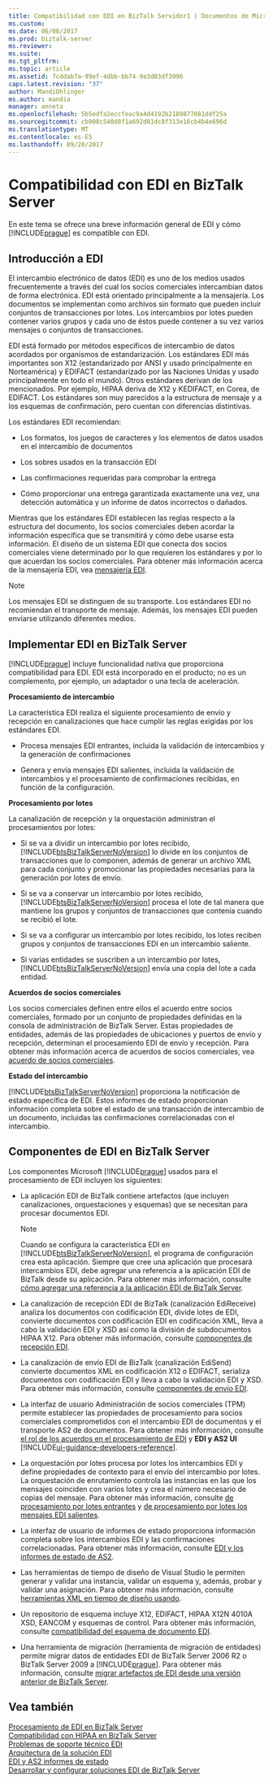 ```yaml
---
title: Compatibilidad con EDI en BizTalk Servidor1 | Documentos de Microsoft
ms.custom: 
ms.date: 06/08/2017
ms.prod: biztalk-server
ms.reviewer: 
ms.suite: 
ms.tgt_pltfrm: 
ms.topic: article
ms.assetid: 7cddab7a-99ef-4dbb-bb74-9e3d03df3996
caps.latest.revision: "37"
author: MandiOhlinger
ms.author: mandia
manager: anneta
ms.openlocfilehash: 5b5edfa2eccfeac9a4d4192b2189877081ddf25a
ms.sourcegitcommit: cb908c540d8f1a692d01dc8f313e16cb4b4e696d
ms.translationtype: MT
ms.contentlocale: es-ES
ms.lasthandoff: 09/20/2017
---
```

# <a name="edi-support-in-biztalk-server"></a>Compatibilidad con EDI en BizTalk Server
En este tema se ofrece una breve información general de EDI y cómo [!INCLUDE[prague](../includes/prague-md.md)] es compatible con EDI.  
  
## <a name="introduction-to-edi"></a>Introducción a EDI  
 El intercambio electrónico de datos (EDI) es uno de los medios usados frecuentemente a través del cual los socios comerciales intercambian datos de forma electrónica. EDI está orientado principalmente a la mensajería. Los documentos se implementan como archivos sin formato que pueden incluir conjuntos de transacciones por lotes. Los intercambios por lotes pueden contener varios grupos y cada uno de éstos puede contener a su vez varios mensajes o conjuntos de transacciones.  
  
 EDI está formado por métodos específicos de intercambio de datos acordados por organismos de estandarización. Los estándares EDI más importantes son X12 (estandarizado por ANSI y usado principalmente en Norteamérica) y EDIFACT (estandarizado por las Naciones Unidas y usado principalmente en todo el mundo). Otros estándares derivan de los mencionados. Por ejemplo, HIPAA deriva de X12 y KEDIFACT, en Corea, de EDIFACT. Los estándares son muy parecidos a la estructura de mensaje y a los esquemas de confirmación, pero cuentan con diferencias distintivas.  
  
 Los estándares EDI recomiendan:  
  
-   Los formatos, los juegos de caracteres y los elementos de datos usados en el intercambio de documentos  
  
-   Los sobres usados en la transacción EDI  
  
-   Las confirmaciones requeridas para comprobar la entrega  
  
-   Cómo proporcionar una entrega garantizada exactamente una vez, una detección automática y un informe de datos incorrectos o dañados.  
  
 Mientras que los estándares EDI establecen las reglas respecto a la estructura del documento, los socios comerciales deben acordar la información específica que se transmitirá y cómo debe usarse esta información. El diseño de un sistema EDI que conecta dos socios comerciales viene determinado por lo que requieren los estándares y por lo que acuerdan los socios comerciales. Para obtener más información acerca de la mensajería EDI, vea [mensajería EDI](../core/edi-messaging.md).  
  
> [!NOTE]
>  Los mensajes EDI se distinguen de su transporte. Los estándares EDI no recomiendan el transporte de mensaje. Además, los mensajes EDI pueden enviarse utilizando diferentes medios.  
  
## <a name="how-edi-is-implemented-in-biztalk-server"></a>Implementar EDI en BizTalk Server  
 [!INCLUDE[prague](../includes/prague-md.md)] incluye funcionalidad nativa que proporciona compatibilidad para EDI. EDI está incorporado en el producto; no es un complemento, por ejemplo, un adaptador o una tecla de aceleración.  
  
 **Procesamiento de intercambio**  
  
 La característica EDI realiza el siguiente procesamiento de envío y recepción en canalizaciones que hace cumplir las reglas exigidas por los estándares EDI.  
  
-   Procesa mensajes EDI entrantes, incluida la validación de intercambios y la generación de confirmaciones  
  
-   Genera y envía mensajes EDI salientes, incluida la validación de intercambios y el procesamiento de confirmaciones recibidas, en función de la configuración.  
  
 **Procesamiento por lotes**  
  
 La canalización de recepción y la orquestación administran el procesamientos por lotes:  
  
-   Si se va a dividir un intercambio por lotes recibido, [!INCLUDE[btsBizTalkServerNoVersion](../includes/btsbiztalkservernoversion-md.md)] lo divide en los conjuntos de transacciones que lo componen, además de generar un archivo XML para cada conjunto y promocionar las propiedades necesarias para la generación por lotes de envío.  
  
-   Si se va a conservar un intercambio por lotes recibido, [!INCLUDE[btsBizTalkServerNoVersion](../includes/btsbiztalkservernoversion-md.md)] procesa el lote de tal manera que mantiene los grupos y conjuntos de transacciones que contenía cuando se recibió el lote.  
  
-   Si se va a configurar un intercambio por lotes recibido, los lotes reciben grupos y conjuntos de transacciones EDI en un intercambio saliente.  
  
-   Si varias entidades se suscriben a un intercambio por lotes, [!INCLUDE[btsBizTalkServerNoVersion](../includes/btsbiztalkservernoversion-md.md)] envía una copia del lote a cada entidad.  
  
 **Acuerdos de socios comerciales**  
  
 Los socios comerciales definen entre ellos el acuerdo entre socios comerciales, formado por un conjunto de propiedades definidas en la consola de administración de BizTalk Server. Estas propiedades de entidades, además de las propiedades de ubicaciones y puertos de envío y recepción, determinan el procesamiento EDI de envío y recepción. Para obtener más información acerca de acuerdos de socios comerciales, vea [acuerdo de socios comerciales](../core/trading-partner-agreement.md).  
  
 **Estado del intercambio**  
  
 [!INCLUDE[btsBizTalkServerNoVersion](../includes/btsbiztalkservernoversion-md.md)] proporciona la notificación de estado específica de EDI. Estos informes de estado proporcionan información completa sobre el estado de una transacción de intercambio de un documento, incluidas las confirmaciones correlacionadas con el intercambio.  
  
## <a name="edi-components-in-biztalk-server"></a>Componentes de EDI en BizTalk Server  
 Los componentes Microsoft [!INCLUDE[prague](../includes/prague-md.md)] usados para el procesamiento de EDI incluyen los siguientes:  
  
-   La aplicación EDI de BizTalk contiene artefactos (que incluyen canalizaciones, orquestaciones y esquemas) que se necesitan para procesar documentos EDI.  
  
    > [!NOTE]
    >  Cuando se configura la característica EDI en [!INCLUDE[btsBizTalkServerNoVersion](../includes/btsbiztalkservernoversion-md.md)], el programa de configuración crea esta aplicación. Siempre que cree una aplicación que procesará intercambios EDI, debe agregar una referencia a la aplicación EDI de BizTalk desde su aplicación. Para obtener más información, consulte [cómo agregar una referencia a la aplicación EDI de BizTalk Server](http://msdn.microsoft.com/library/7af066fb-372f-4709-b566-c8d6b4a9d782).  
  
-   La canalización de recepción EDI de BizTalk (canalización EdiReceive) analiza los documentos con codificación EDI, divide lotes de EDI, convierte documentos con codificación EDI en codificación XML, lleva a cabo la validación EDI y XSD así como la división de subdocumentos HIPAA X12. Para obtener más información, consulte [componentes de recepción EDI](../core/edi-receive-components.md).  
  
-   La canalización de envío EDI de BizTalk (canalización EdiSend) convierte documentos XML en codificación X12 o EDIFACT, serializa documentos con codificación EDI y lleva a cabo la validación EDI y XSD. Para obtener más información, consulte [componentes de envío EDI](../core/edi-send-components.md).  
  
-   La interfaz de usuario Administración de socios comerciales (TPM) permite establecer las propiedades de procesamiento para socios comerciales comprometidos con el intercambio EDI de documentos y el transporte AS2 de documentos. Para obtener más información, consulte [el rol de los acuerdos en el procesamiento de EDI](../core/the-role-of-agreements-in-edi-processing.md) y **EDI y AS2 UI** [!INCLUDE[ui-guidance-developers-reference](../includes/ui-guidance-developers-reference.md)].
  
-   La orquestación por lotes procesa por lotes los intercambios EDI y define propiedades de contexto para el envío del intercambio por lotes. La orquestación de enrutamiento controla las instancias en las que los mensajes coinciden con varios lotes y crea el número necesario de copias del mensaje. Para obtener más información, consulte [de procesamiento por lotes entrantes](../core/processing-incoming-batches.md) y [de procesamiento por lotes los mensajes EDI salientes](../core/batching-outgoing-edi-messages.md).  
  
-   La interfaz de usuario de informes de estado proporciona información completa sobre los intercambios EDI y las confirmaciones correlacionadas. Para obtener más información, consulte [EDI y los informes de estado de AS2](../core/edi-and-as2-status-reporting.md).  
  
-   Las herramientas de tiempo de diseño de Visual Studio le permiten generar y validar una instancia, validar un esquema y, además, probar y validar una asignación. Para obtener más información, consulte [herramientas XML en tiempo de diseño usando](../core/using-design-time-xml-tools.md).  
  
-   Un repositorio de esquema incluye X12, EDIFACT, HIPAA X12N 4010A XSD, EANCOM y esquemas de control. Para obtener más información, consulte [compatibilidad del esquema de documento EDI](../core/edi-document-schema-support.md).  
  
-   Una herramienta de migración (herramienta de migración de entidades) permite migrar datos de entidades EDI de BizTalk Server 2006 R2 o BizTalk Server 2009 a [!INCLUDE[prague](../includes/prague-md.md)]. Para obtener más información, consulte [migrar artefactos de EDI desde una versión anterior de BizTalk Server](http://msdn.microsoft.com/library/b956a97e-03d0-47ea-a2ce-c07a339c0f2c).  
  
## <a name="see-also"></a>Vea también  
 [Procesamiento de EDI en BizTalk Server](../core/edi-processing-in-biztalk-server.md)   
 [Compatibilidad con HIPAA en BizTalk Server](../core/hipaa-support-in-biztalk-server.md)   
 [Problemas de soporte técnico EDI](../core/edi-support-issues.md)   
 [Arquitectura de la solución EDI](../core/edi-solution-architecture.md)   
 [EDI y AS2 informes de estado](../core/edi-and-as2-status-reporting.md)   
 [Desarrollar y configurar soluciones EDI de BizTalk Server](../core/developing-and-configuring-biztalk-server-edi-solutions.md)